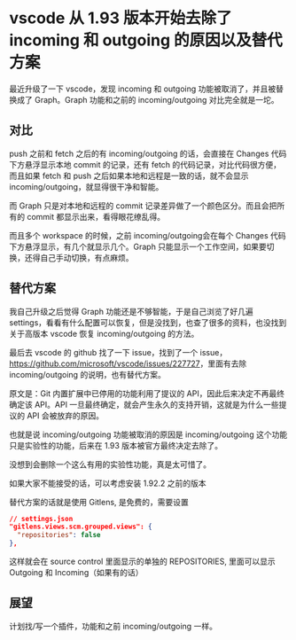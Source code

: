 # vscode 从 1.93 版本开始去除了 incoming 和 outgoing 的原因以及替代方案

最近升级了一下 vscode，发现 incoming 和 outgoing 功能被取消了，并且被替换成了 Graph。Graph 功能和之前的 incoming/outgoing 对比完全就是一坨。

## 对比

push 之前和 fetch 之后的有 incoming/outgoing 的话，会直接在 Changes 代码下方悬浮显示本地 commit 的记录，还有 fetch 的代码记录，对比代码很方便，而且如果 fetch 和 push 之后如果本地和远程是一致的话，就不会显示 incoming/outgoing，就显得很干净和智能。

而 Graph 只是对本地和远程的 commit 记录差异做了一个颜色区分。而且会把所有的 commit 都显示出来，看得眼花缭乱得。

而且多个 workspace 的时候，之前 incoming/outgoing会在每个 Changes 代码下方悬浮显示，有几个就显示几个。Graph 只能显示一个工作空间，如果要切换，还得自己手动切换，有点麻烦。

## 替代方案

我自己升级之后觉得 Graph 功能还是不够智能，于是自己浏览了好几遍 settings，看看有什么配置可以恢复，但是没找到，也查了很多的资料，也没找到关于高版本 vscode 恢复 incoming/outgoing 的方法。

最后去 vscode 的 github 找了一下 issue，找到了一个 issue，<https://github.com/microsoft/vscode/issues/227727>，里面有去除 incoming/outgoing 的说明，也有替代方案。

原文是：Git 内置扩展中已停用的功能利用了提议的 API，因此后来决定不再最终确定该 API。API 一旦最终确定，就会产生永久的支持开销，这就是为什么一些提议的 API 会被放弃的原因。

也就是说 incoming/outgoing 功能被取消的原因是 incoming/outgoing 这个功能只是实验性的功能，后来在 1.93 版本被官方最终决定去除了。

没想到会删除一个这么有用的实验性功能，真是太可惜了。

如果大家不能接受的话，可以考虑安装 1.92.2 之前的版本

替代方案的话就是使用 Gitlens, 是免费的，需要设置

```json
// settings.json
"gitlens.views.scm.grouped.views": {
  "repositories": false
},
```

这样就会在 source control 里面显示的单独的 REPOSITORIES, 里面可以显示 Outgoing 和 Incoming（如果有的话）

## 展望

计划找/写一个插件，功能和之前 incoming/outgoing 一样。
